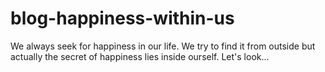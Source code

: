 # blog-happiness-within-us
We always seek for happiness in our life. We try to find it from outside but actually the secret of happiness lies inside ourself. Let's look...
